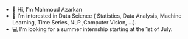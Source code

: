 - 👋 Hi, I’m Mahmoud Azarkan
- 🌱 I’m interested in Data Science ( Statistics, Data Analysis, Machine Learning, Time Series, NLP ,Computer Vision, ...).
- :computer: I’m looking for a summer internship starting at the 1st of July.

